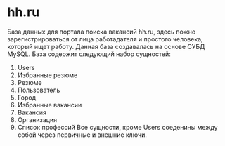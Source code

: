 # hh.ru
База данных для портала поиска вакансий hh.ru, здесь пожно зарегистрироваться от лица работадателя и простого человека, который ищет работу.
Данная база создавалась на основе СУБД MySQL.
База содержит следующий набор сущностей:
1) Users
2) Избранные резюме
3) Резюме
4) Пользователь
5) Город
6) Избранные вакансии 
7) Вакансия
8) Организация
9) Список профессий
Все сущности, кроме Users соеденины между собой через первичные и внешние ключи. 
